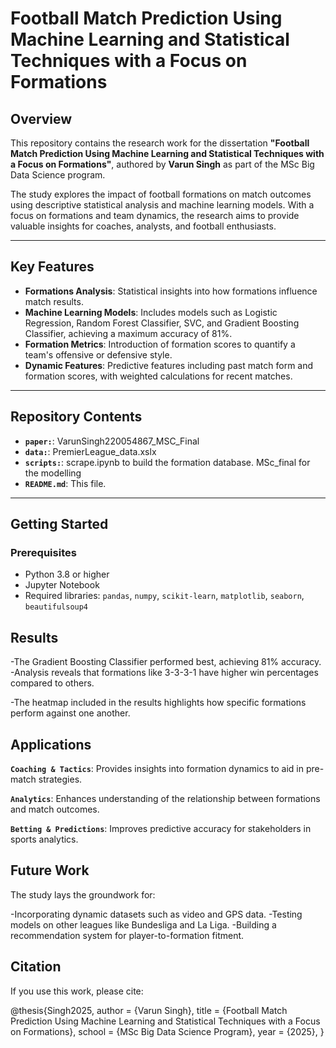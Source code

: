 # Football Match Prediction Using Machine Learning and Statistical Techniques with a Focus on Formations

## Overview

This repository contains the research work for the dissertation **"Football Match Prediction Using Machine Learning and Statistical Techniques with a Focus on Formations"**, authored by **Varun Singh** as part of the MSc Big Data Science program.

The study explores the impact of football formations on match outcomes using descriptive statistical analysis and machine learning models. With a focus on formations and team dynamics, the research aims to provide valuable insights for coaches, analysts, and football enthusiasts.

---

## Key Features

- **Formations Analysis**: Statistical insights into how formations influence match results.
- **Machine Learning Models**: Includes models such as Logistic Regression, Random Forest Classifier, SVC, and Gradient Boosting Classifier, achieving a maximum accuracy of 81%.
- **Formation Metrics**: Introduction of formation scores to quantify a team's offensive or defensive style.
- **Dynamic Features**: Predictive features including past match form and formation scores, with weighted calculations for recent matches.

---

## Repository Contents

- **`paper:`**: VarunSingh220054867_MSC_Final
- **`data:`**: PremierLeague_data.xslx
- **`scripts:`**: scrape.ipynb to build the formation database. MSc_final for the modelling
- **`README.md`**: This file.

---

## Getting Started

### Prerequisites
- Python 3.8 or higher
- Jupyter Notebook
- Required libraries: `pandas`, `numpy`, `scikit-learn`, `matplotlib`, `seaborn`, `beautifulsoup4`


## Results
-The Gradient Boosting Classifier performed best, achieving 81% accuracy.
-Analysis reveals that formations like 3-3-3-1 have higher win percentages compared to others.

-The heatmap included in the results highlights how specific formations perform against one another.

## Applications
**`Coaching & Tactics`**: Provides insights into formation dynamics to aid in pre-match strategies.

**`Analytics`**: Enhances understanding of the relationship between formations and match outcomes.

**`Betting & Predictions`**: Improves predictive accuracy for stakeholders in sports analytics.

## Future Work
The study lays the groundwork for:

-Incorporating dynamic datasets such as video and GPS data.
-Testing models on other leagues like Bundesliga and La Liga.
-Building a recommendation system for player-to-formation fitment.

## Citation
If you use this work, please cite:

@thesis{Singh2025,
  author    = {Varun Singh},
  title     = {Football Match Prediction Using Machine Learning and Statistical Techniques with a Focus on Formations},
  school    = {MSc Big Data Science Program},
  year      = {2025},
}


